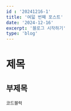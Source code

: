 ```yaml
---
id : '20241216-1'
title: '여덟 번째 포스트'
date: '2024-12-16'
excerpt: '블로그 시작하기'
type: 'blog'
---
```


# 제목

## 부제목

```
코드블럭
```